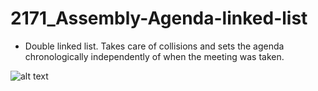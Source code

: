 # 2171_Assembly-Agenda-linked-list
- Double linked list. Takes care of collisions and sets the agenda chronologically independently of when the meeting was taken.

![alt text](https://user-images.githubusercontent.com/96098657/186967622-07c288f6-c4de-4ce3-bac5-edf02b369859.png)
